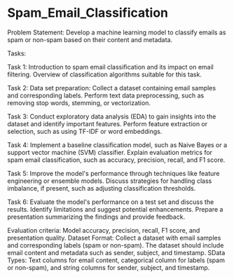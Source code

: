 # Spam_Email_Classification
Problem Statement: Develop a machine learning model to classify emails as spam or non-spam based
on their content and metadata.

Tasks:

Task 1:
Introduction to spam email classification and its impact on email filtering.
Overview of classification algorithms suitable for this task.

Task 2:
Data set preparation: Collect a dataset containing email samples and corresponding labels.
Perform text data preprocessing, such as removing stop words, stemming, or vectorization.

Task 3:
Conduct exploratory data analysis (EDA) to gain insights into the dataset and identify important
features.
Perform feature extraction or selection, such as using TF-IDF or word embeddings.

Task 4:
Implement a baseline classification model, such as Naive Bayes or a support vector machine (SVM)
classifier.
Explain evaluation metrics for spam email classification, such as accuracy, precision, recall, and F1 score.

Task 5:
Improve the model's performance through techniques like feature engineering or ensemble models.
Discuss strategies for handling class imbalance, if present, such as adjusting classification thresholds.

Task 6:
Evaluate the model's performance on a test set and discuss the results.
Identify limitations and suggest potential enhancements.
Prepare a presentation summarizing the findings and provide feedback.

Evaluation criteria: Model accuracy, precision, recall, F1 score, and presentation quality.
Dataset Format: Collect a dataset with email samples and corresponding labels (spam or non-spam).
The dataset should include email content and metadata such as sender, subject, and timestamp.
SData Types: Text columns for email content, categorical column for labels (spam or non-spam), and string columns for sender, subject, and timestamp.

